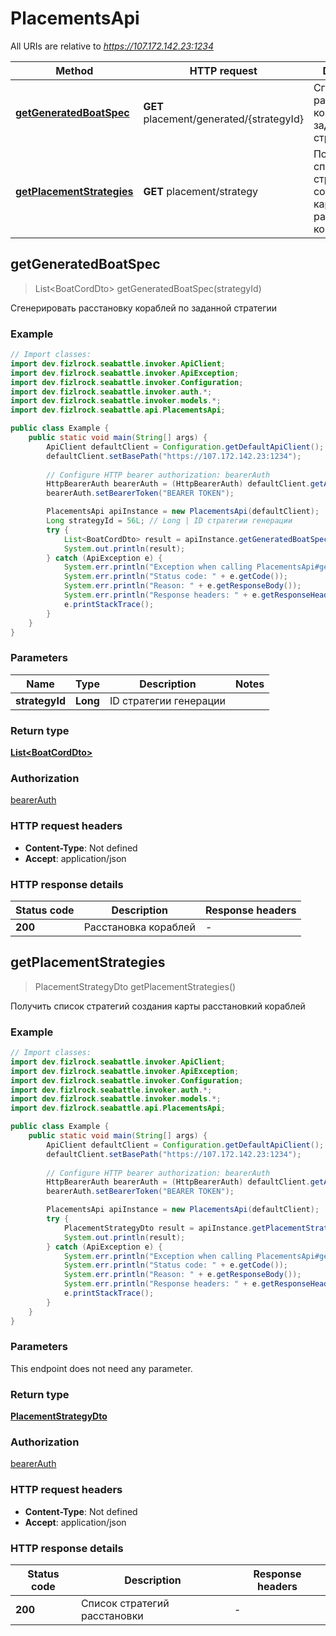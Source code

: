 # PlacementsApi

All URIs are relative to *https://107.172.142.23:1234*

| Method | HTTP request | Description |
|------------- | ------------- | -------------|
| [**getGeneratedBoatSpec**](PlacementsApi.md#getGeneratedBoatSpec) | **GET** placement/generated/{strategyId} | Сгенерировать расстановку кораблей по заданной стратегии  |
| [**getPlacementStrategies**](PlacementsApi.md#getPlacementStrategies) | **GET** placement/strategy | Получить список стратегий создания карты расстановкий кораблей  |



## getGeneratedBoatSpec

> List&lt;BoatCordDto&gt; getGeneratedBoatSpec(strategyId)

Сгенерировать расстановку кораблей по заданной стратегии 

### Example

```java
// Import classes:
import dev.fizlrock.seabattle.invoker.ApiClient;
import dev.fizlrock.seabattle.invoker.ApiException;
import dev.fizlrock.seabattle.invoker.Configuration;
import dev.fizlrock.seabattle.invoker.auth.*;
import dev.fizlrock.seabattle.invoker.models.*;
import dev.fizlrock.seabattle.api.PlacementsApi;

public class Example {
    public static void main(String[] args) {
        ApiClient defaultClient = Configuration.getDefaultApiClient();
        defaultClient.setBasePath("https://107.172.142.23:1234");
        
        // Configure HTTP bearer authorization: bearerAuth
        HttpBearerAuth bearerAuth = (HttpBearerAuth) defaultClient.getAuthentication("bearerAuth");
        bearerAuth.setBearerToken("BEARER TOKEN");

        PlacementsApi apiInstance = new PlacementsApi(defaultClient);
        Long strategyId = 56L; // Long | ID стратегии генерации
        try {
            List<BoatCordDto> result = apiInstance.getGeneratedBoatSpec(strategyId);
            System.out.println(result);
        } catch (ApiException e) {
            System.err.println("Exception when calling PlacementsApi#getGeneratedBoatSpec");
            System.err.println("Status code: " + e.getCode());
            System.err.println("Reason: " + e.getResponseBody());
            System.err.println("Response headers: " + e.getResponseHeaders());
            e.printStackTrace();
        }
    }
}
```

### Parameters


| Name | Type | Description  | Notes |
|------------- | ------------- | ------------- | -------------|
| **strategyId** | **Long**| ID стратегии генерации | |

### Return type

[**List&lt;BoatCordDto&gt;**](BoatCordDto.md)

### Authorization

[bearerAuth](../README.md#bearerAuth)

### HTTP request headers

- **Content-Type**: Not defined
- **Accept**: application/json


### HTTP response details
| Status code | Description | Response headers |
|-------------|-------------|------------------|
| **200** | Расстановка кораблей |  -  |


## getPlacementStrategies

> PlacementStrategyDto getPlacementStrategies()

Получить список стратегий создания карты расстановкий кораблей 

### Example

```java
// Import classes:
import dev.fizlrock.seabattle.invoker.ApiClient;
import dev.fizlrock.seabattle.invoker.ApiException;
import dev.fizlrock.seabattle.invoker.Configuration;
import dev.fizlrock.seabattle.invoker.auth.*;
import dev.fizlrock.seabattle.invoker.models.*;
import dev.fizlrock.seabattle.api.PlacementsApi;

public class Example {
    public static void main(String[] args) {
        ApiClient defaultClient = Configuration.getDefaultApiClient();
        defaultClient.setBasePath("https://107.172.142.23:1234");
        
        // Configure HTTP bearer authorization: bearerAuth
        HttpBearerAuth bearerAuth = (HttpBearerAuth) defaultClient.getAuthentication("bearerAuth");
        bearerAuth.setBearerToken("BEARER TOKEN");

        PlacementsApi apiInstance = new PlacementsApi(defaultClient);
        try {
            PlacementStrategyDto result = apiInstance.getPlacementStrategies();
            System.out.println(result);
        } catch (ApiException e) {
            System.err.println("Exception when calling PlacementsApi#getPlacementStrategies");
            System.err.println("Status code: " + e.getCode());
            System.err.println("Reason: " + e.getResponseBody());
            System.err.println("Response headers: " + e.getResponseHeaders());
            e.printStackTrace();
        }
    }
}
```

### Parameters

This endpoint does not need any parameter.

### Return type

[**PlacementStrategyDto**](PlacementStrategyDto.md)

### Authorization

[bearerAuth](../README.md#bearerAuth)

### HTTP request headers

- **Content-Type**: Not defined
- **Accept**: application/json


### HTTP response details
| Status code | Description | Response headers |
|-------------|-------------|------------------|
| **200** | Список стратегий расстановки |  -  |

